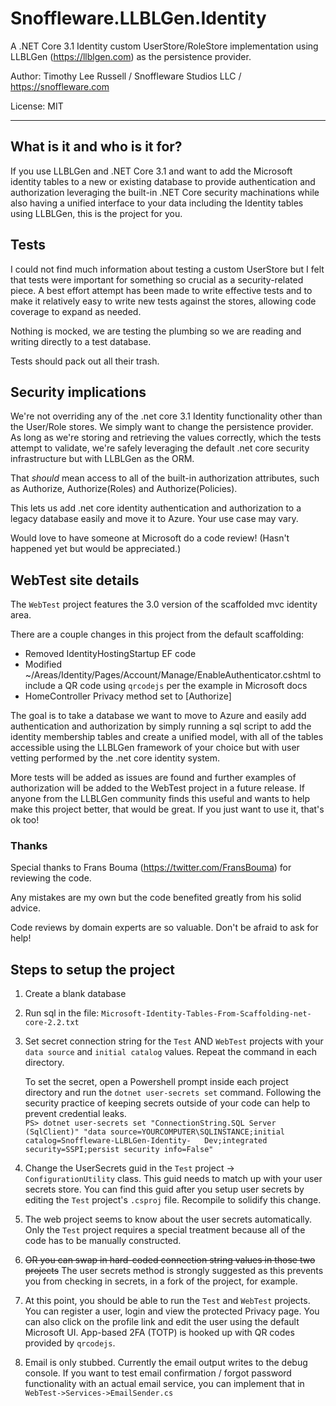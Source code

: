 # Snoffleware.LLBLGen.Identity

A .NET Core 3.1 Identity custom UserStore/RoleStore implementation using LLBLGen (https://llblgen.com) as the persistence provider.

Author: Timothy Lee Russell / Snoffleware Studios LLC / https://snoffleware.com

License: MIT

---

## What is it and who is it for?

If you use LLBLGen and .NET Core 3.1 and want to add the Microsoft identity tables to a new or existing database to provide authentication and authorization leveraging the built-in .NET Core security machinations while also having a unified interface to your data including the Identity tables using LLBLGen, this is the project for you.

## Tests

I could not find much information about testing a custom UserStore but I felt that tests were important for something so crucial as a security-related piece. A best effort attempt has been made to write effective tests and to make it relatively easy to write new tests against the stores, allowing code coverage to expand as needed.

Nothing is mocked, we are testing the plumbing so we are reading and writing directly to a test database.

Tests should pack out all their trash.

## Security implications

We're not overriding any of the .net core 3.1 Identity functionality other than the User/Role stores. We simply want to change the persistence provider. As long as we're storing and retrieving the values correctly, which the tests attempt to validate, we're safely leveraging the default .net core security infrastructure but with LLBLGen as the ORM.

That *should* mean access to all of the built-in authorization attributes, such as Authorize, Authorize(Roles) and Authorize(Policies).

This lets us add .net core identity authentication and authorization to a legacy database easily and move it to Azure. Your use case may vary.

Would love to have someone at Microsoft do a code review! (Hasn't happened yet but would be appreciated.)

## WebTest site details

The `WebTest` project features the 3.0 version of the scaffolded mvc identity area.

There are a couple changes in this project from the default scaffolding:

- Removed IdentityHostingStartup EF code
- Modified ~/Areas/Identity/Pages/Account/Manage/EnableAuthenticator.cshtml to include a QR code using `qrcodejs` per the example in Microsoft docs
- HomeController Privacy method set to [Authorize]

The goal is to take a database we want to move to Azure and easily add authentication and authorization by simply running a sql script to add the identity membership tables and create a unified model, with all of the tables accessible using the LLBLGen framework of your choice but with user vetting performed by the .net core identity system.

More tests will be added as issues are found and further examples of authorization will be added to the WebTest project in a future release. If anyone from the LLBLGen community finds this useful and wants to help make this project better, that would be great. If you just want to use it, that's ok too!

### Thanks

Special thanks to Frans Bouma (https://twitter.com/FransBouma) for reviewing the code.

Any mistakes are my own but the code benefited greatly from his solid advice.

Code reviews by domain experts are so valuable. Don't be afraid to ask for help!

## Steps to setup the project

1. Create a blank database

2. Run sql in the file: `Microsoft-Identity-Tables-From-Scaffolding-net-core-2.2.txt`

3. Set secret connection string for the `Test` AND `WebTest` projects with your `data source` and `initial catalog` values. Repeat the command in each directory.

	To set the secret, open a Powershell prompt inside each project directory and run the `dotnet user-secrets set` command. Following the security practice of keeping secrets outside of your code can help to prevent credential leaks.	   
	`
	PS> dotnet user-secrets set "ConnectionString.SQL Server (SqlClient)" "data source=YOURCOMPUTER\SQLINSTANCE;initial catalog=Snoffleware-LLBLGen-Identity-   Dev;integrated security=SSPI;persist security info=False"
	`
4. Change the UserSecrets guid in the `Test` project -> `ConfigurationUtility` class.
	This guid needs to match up with your user secrets store. You can find this guid after you setup user secrets by editing the `Test` project's `.csproj` file.
	Recompile to solidify this change.

5. The web project seems to know about the user secrets automatically. Only the `Test` project requires a special treatment because all of the code has to be manually constructed.

6. ~~OR you can swap in hard-coded connection string values in those two projects~~ The user secrets method is strongly suggested as this prevents you from checking in secrets, in a fork of the project, for example.

7. At this point, you should be able to run the `Test` and `WebTest` projects. You can register a user, login and view the protected Privacy page. You can also click on the profile link and edit the user using the default Microsoft UI. App-based 2FA (TOTP) is hooked up with QR codes provided by `qrcodejs`.

8. Email is only stubbed. Currently the email output writes to the debug console. If you want to test email confirmation / forgot password functionality with an actual email service, you can implement that in `WebTest->Services->EmailSender.cs`

